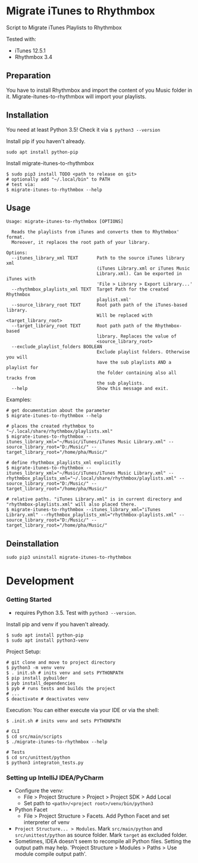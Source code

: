 # Migrate iTunes to Rhythmbox

Script to Migrate iTunes Playlists to Rhythmbox

Tested with:
- iTunes 12.5.1
- Rhythmbox 3.4

## Preparation
You have to install Rhythmbox and import the content of you Music folder in it. Migrate-itunes-to-rhythmbox will import your playlists.

## Installation
You need at least Python 3.5! Check it via `$ python3 --version`

Install pip if you haven't already.
```
sudo apt install python-pip 
```
Install migrate-itunes-to-rhythmbox
```
$ sudo pip3 install TODO <path to release on git> 
# optionally add "~/.local/bin" to PATH
# test via:
$ migrate-itunes-to-rhythmbox --help
```
## Usage
```
Usage: migrate-itunes-to-rhythmbox [OPTIONS]

  Reads the playlists from iTunes and converts them to Rhythmbox' format.
  Moreover, it replaces the root path of your library.

Options:
  --itunes_library_xml TEXT       Path to the source iTunes library xml
                                  (iTunes Library.xml or iTunes Music
                                  Library.xml). Can be exported in iTunes with
                                  'File > Library > Export Library...'
  --rhythmbox_playlists_xml TEXT  Target Path for the created Rhythmbox
                                  playlist.xml'
  --source_library_root TEXT      Root path path of the iTunes-based library.
                                  Will be replaced with <target_library_root>
  --target_library_root TEXT      Root path path of the Rhythmbox-based
                                  library. Replaces the value of
                                  <source_library_root>
  --exclude_playlist_folders BOOLEAN
                                  Exclude playlist folders. Otherwise you will
                                  have the sub playlists AND a playlist for
                                  the folder containing also all tracks from
                                  the sub playlists.
  --help                          Show this message and exit.
```

Examples:

```
# get documentation about the parameter
$ migrate-itunes-to-rhythmbox --help

# places the created rhythmbox to "~/.local/share/rhythmbox/playlists.xml"
$ migrate-itunes-to-rhythmbox --itunes_library_xml="~/Music/iTunes/iTunes Music Library.xml" --source_library_root="D:/Music/" --target_library_root="/home/pha/Music/"

# define rhythmbox_playlists_xml explicitly
$ migrate-itunes-to-rhythmbox --itunes_library_xml="~/Music/iTunes/iTunes Music Library.xml" --rhythmbox_playlists_xml="~/.local/share/rhythmbox/playlists.xml" --source_library_root="D:/Music/" --target_library_root="/home/pha/Music/"

# relative paths. "iTunes Library.xml" is in current directory and "rhythmbox-playlists.xml" will also placed there.
$ migrate-itunes-to-rhythmbox --itunes_library_xml="iTunes Library.xml" --rhythmbox_playlists_xml="rhythmbox-playlists.xml" --source_library_root="D:/Music/" --target_library_root="/home/pha/Music/"
```

## Deinstallation
```
sudo pip3 uninstall migrate-itunes-to-rhythmbox
```

# Development

### Getting Started
- requires Python 3.5. Test with `python3 --version`.

Install pip and venv if you haven't already.
```
$ sudo apt install python-pip
$ sudo apt install python3-venv 
```

Project Setup:
```
# git clone and move to project directory
$ python3 -m venv venv
$ . init.sh # inits venv and sets PYTHONPATH
$ pip install pybuilder
$ pyb install_dependencies
$ pyb # runs tests and builds the project
# ...
$ deactivate # deactivates venv
```

Execution: You can either execute via your IDE or via the shell:
```
$ .init.sh # inits venv and sets PYTHONPATH

# CLI 
$ cd src/main/scripts
$ ./migrate-itunes-to-rhythmbox --help

# Tests
$ cd src/unittest/python
$ python3 integraton_tests.py
```

### Setting up IntelliJ IDEA/PyCharm
- Configure the venv:
  - File > Project Structure > Project > Project SDK > Add Local
  - Set path to `<path>/<project root>/venv/bin/python3`
- Python Facet
  - File > Project Structure > Facets. Add Python Facet and set interpreter of venv
- `Project Structure... > Modules`. Mark `src/main/python` and `src/unittest/python` as source folder. Mark `target` as excluded folder.
- Sometimes, IDEA doesn't seem to recompile all Python files. Setting the output path may help. 'Project Structure > Modules > Paths > Use module compile output path'.
